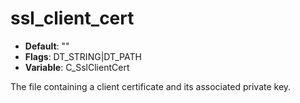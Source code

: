 # ssl_client_cert

- **Default**: ""
- **Flags**: DT_STRING|DT_PATH
- **Variable**: C_SslClientCert

The file containing a client certificate and its associated private
key.
